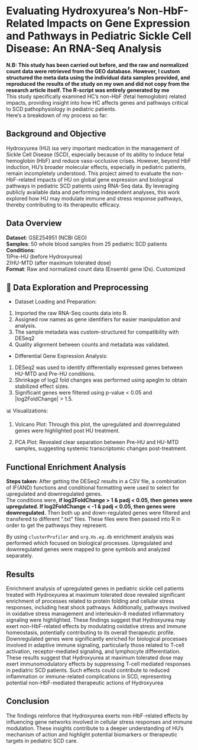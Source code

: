 # Evaluating Hydroxyurea’s Non-HbF-Related Impacts on Gene Expression and Pathways in Pediatric Sickle Cell Disease: An RNA-Seq Analysis
**N.B: This study has been carried out before, and the raw and normalized count data were retrieved from the GEO database. However, I custom structured the meta data using the individual data samples provided, and reproduced the results of the study on my own and did not copy from the research article itself. The R-script was entirely generated by me**  
This study specifically examined HC’s non-HbF (fetal hemoglobin) related impacts, providing insight into how HC affects genes and pathways critical to SCD pathophysiology in pediatric patients.  
Here’s a breakdown of my process so far:  
## Background and Objective
Hydroxyurea (HU) isa very important medication in the management of Sickle Cell Disease (SCD), especially because of its ability to induce fetal hemoglobin (HbF) and reduce vaso-occlusive crises. However, beyond HbF induction, HU’s broader molecular effects, especially in pediatric patients, remain incompletely understood. This project aimed to evaluate the non-HbF-related impacts of HU on global gene expression and biological pathways in pediatric SCD patients using RNA-Seq data. By leveraging publicly available data and performing independent analyses, this work explored how HU may modulate immune and stress response pathways, thereby contributing to its therapeutic efficacy.
## Data Overview
**Dataset**: GSE254951 (NCBI GEO)  
**Samples**: 50 whole blood samples from 25 pediatric SCD patients   
**Conditions**:   
1)Pre-HU (before Hydroxyurea)  
2)HU-MTD (after maximum tolerated dose)  
**Format**: Raw and normalized count data (Ensembl gene IDs). Customized
## 🧬 Data Exploration and Preprocessing  
* Dataset Loading and Preparation:
1. Imported the raw RNA-Seq counts data into R.
2. Assigned row names as gene identifiers for easier manipulation and analysis.
3. The sample metadata was custom-structured for compatibility with DESeq2
4. Quality alignment between counts and metadata was validated.
* Differential Gene Expression Analysis:
1. DESeq2 was used to identify differentially expressed genes between HU-MTD and Pre-HU conditions.
2. Shrinkage of log2 fold changes was performed using apeglm to obtain stabilized effect sizes.
3. Significant genes were filtered using p-value < 0.05 and |log2FoldChange| > 1.5.

📊 Visualizations:
1) Volcano Plot:
Through this plot, the upregulated and downregulated genes were highlighted post HU treatment. 

2) PCA Plot:
Revealed clear separation between Pre-HU and HU-MTD samples, suggesting systemic transcriptomic changes post-treatment.


## Functional Enrichment Analysis
**Steps taken:** 
After getting the DESeq2 results in a CSV file, a combination of IF(AND) functions and conditional formatting were used to select for upregulated and downregulated genes.  
The conditions were, **if log2FoldChange > 1 & padj < 0.05, then genes were upregulated. If log2FoldChange < -1 & padj < 0.05, then genes were downregulated.**
Then both up and down-regulated genes were filtered and transfered to different ".txt" files. These files were then passed into R in order to 
get the pathways they represent.

By using ```clusterProfiler``` and ```org.Hs.eg.db``` enrichment analysis was performed which focused on biological processes. 
Upregulated and downregulated genes were mapped to gene symbols and analyzed separately.

## Results
Enrichment analysis of upregulated genes in pediatric sickle cell patients treated with Hydroxyurea at maximum tolerated dose revealed significant enrichment of processes related to protein folding and cellular stress responses, including heat shock pathways. Additionally, pathways involved in oxidative stress management and interleukin-8 mediated inflammatory signaling were highlighted. These findings suggest that Hydroxyurea may exert non-HbF-related effects by modulating oxidative stress and immune homeostasis, potentially contributing to its overall therapeutic profile. Downregulated genes were significantly enriched for biological processes involved in adaptive immune signaling, particularly those related to T-cell activation, receptor-mediated signaling, and lymphocyte differentiation. These results suggest that Hydroxyurea at maximum tolerated dose may exert immunomodulatory effects by suppressing T-cell mediated responses in pediatric SCD patients. Such effects could contribute to reduced inflammation or immune-related complications in SCD, representing potential non-HbF-mediated therapeutic actions of Hydroxyurea

## Conclusion
The findings reinforce that Hydroxyurea exerts non-HbF-related effects by influencing gene networks involved in cellular stress responses and immune modulation. These insights contribute to a deeper understanding of HU’s mechanism of action and highlight potential biomarkers or therapeutic targets in pediatric SCD care.
